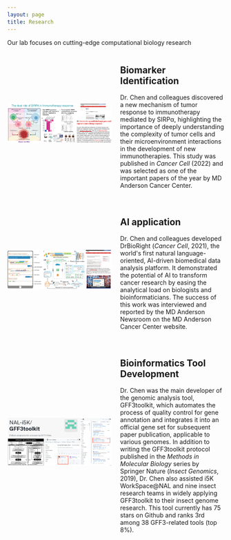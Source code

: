 ```yaml
---
layout: page
title: Research
---
```


Our lab focuses on cutting-edge computational biology research


<div style="display: flex; align-items: center; gap: 20px; margin-bottom: 20px;">
  <div style="flex: 1;">
    <img src="/assets/img/research/biomarker.png" alt="Research Highlights" style="width: 100%; height: auto;">
  </div>
  <div style="flex: 1;">
    <h2>Biomarker Identification</h2>
    <p>Dr. Chen and colleagues discovered a new mechanism of tumor response to immunotherapy mediated by SIRPα, highlighting the importance of deeply understanding the complexity of tumor cells and their microenvironment interactions in the development of new immunotherapies. This study was published in <em>Cancer Cell</em> (2022) and was selected as one of the important papers of the year by MD Anderson Cancer Center.</p>
  </div>
</div>

<div style="display: flex; align-items: center; gap: 20px; margin-bottom: 20px;">
  <div style="flex: 1;">
    <img src="/assets/img/research/ai.png" alt="Research Highlights" style="width: 100%; height: auto;">
  </div>
  <div style="flex: 1;">
    <h2>AI application</h2>
    <p>Dr. Chen and colleagues developed DrBioRight (<em>Cancer Cell</em>, 2021), the world's first natural language-oriented, AI-driven biomedical data analysis platform. It demonstrated the potential of AI to transform cancer research by easing the analytical load on biologists and bioinformaticians. The success of this work was interviewed and reported by the MD Anderson Newsroom on the MD Anderson Cancer Center website.</p>
  </div>
</div>

<div style="display: flex; align-items: center; gap: 20px; margin-bottom: 20px;">
  <div style="flex: 1;">
    <img src="/assets/img/research/tool.png" alt="Research Highlights" style="width: 100%; height: auto;">
  </div>
  <div style="flex: 1;">
    <h2>Bioinformatics Tool Development</h2>
    <p>Dr. Chen was the main developer of the genomic analysis tool, GFF3toolkit, which automates the process of quality control for gene annotation and integrates it into an official gene set for subsequent paper publication, applicable to various genomes. In addition to writing the GFF3toolkit protocol published in the <em>Methods in Molecular Biology</em> series by Springer Nature (<em>Insect Genomics</em>, 2019), Dr. Chen also assisted i5K WorkSpace@NAL and nine insect research teams in widely applying GFF3toolkit to their insect genome research. This tool currently has 75 stars on Github and ranks 3rd among 38 GFF3-related tools (top 8%).</p>
  </div>
</div>
